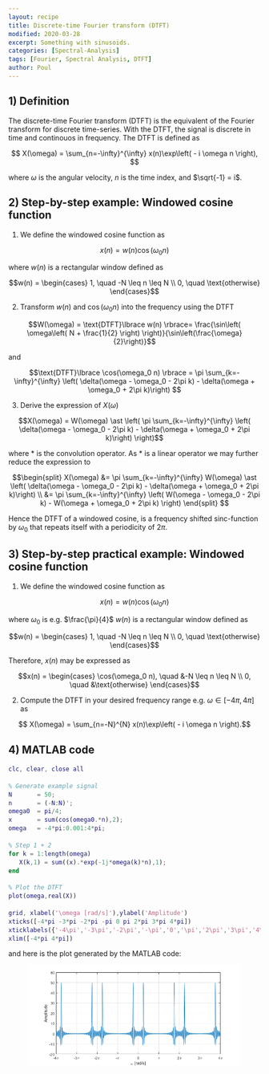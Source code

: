 ```yaml
---
layout: recipe
title: Discrete-time Fourier transform (DTFT)
modified: 2020-03-28
excerpt: Something with sinusoids.
categories: [Spectral-Analysis]
tags: [Fourier, Spectral Analysis, DTFT]
author: Poul
---
```



## 1) Definition

The discrete-time Fourier transform (DTFT) is the equivalent of the Fourier transform for discrete time-series. With the DTFT, the signal is discrete in time and continouos in frequency. The DTFT is defined as

$$ X(\omega) = \sum_{n=-\infty}^{\infty} x(n)\exp\left( - i \omega n \right),  $$

where $\omega$ is the angular velocity, $n$ is the time index, and $\sqrt{-1} = i$.


## 2) Step-by-step example: Windowed cosine function

1) We define the windowed cosine function as

  $$ x(n) = w(n)\cos(\omega_0 n)$$

  where $w(n)$ is a rectangular window defined as

  $$w(n) = \begin{cases}
  1, \quad -N \leq n \leq N \\
  0, \quad \text{otherwise}
  \end{cases}$$

2) Transform $w(n)$ and $\cos(\omega_0 n)$ into the frequency using the DTFT

  $$W(\omega) = \text{DTFT}\lbrace w(n) \rbrace= \frac{\sin\left( \omega\left( N + \frac{1}{2} \right) \right)}{\sin\left(\frac{\omega}{2}\right)}$$

  and

  $$\text{DTFT}\lbrace \cos(\omega_0 n) \rbrace = \pi \sum_{k=-\infty}^{\infty} \left( \delta(\omega - \omega_0 - 2\pi k) - \delta(\omega + \omega_0 + 2\pi k)\right)  $$

3) Derive the expression of $X(\omega)$

  $$X(\omega) = W(\omega) \ast \left( \pi \sum_{k=-\infty}^{\infty} \left( \delta(\omega - \omega_0 - 2\pi k) - \delta(\omega + \omega_0 + 2\pi k)\right) \right)$$

  where $\ast$ is the convolution operator. As $\ast$ is a linear operator we may further reduce the expression to

  $$\begin{split}
  X(\omega) &= \pi  \sum_{k=-\infty}^{\infty} W(\omega) \ast  \left( \delta(\omega - \omega_0 - 2\pi k) - \delta(\omega + \omega_0 + 2\pi k)\right)  \\
  &= \pi  \sum_{k=-\infty}^{\infty} \left( W(\omega - \omega_0 - 2\pi k) - W(\omega + \omega_0 + 2\pi k) \right)
  \end{split}
  $$

  Hence the DTFT of a windowed cosine, is a frequency shifted sinc-function by $\omega_0$ that repeats itself with a periodicity of $2\pi$.


## 3) Step-by-step practical example: Windowed cosine function

1) We define the windowed cosine function as

  $$ x(n) = w(n)\cos(\omega_0 n)$$

  where $\omega_0$ is e.g. $\frac{\pi}{4}$ $w(n)$ is a rectangular window defined as

  $$w(n) = \begin{cases}
  1, \quad -N \leq n \leq N \\
  0, \quad \text{otherwise}
  \end{cases}$$

  Therefore, $x(n)$ may be expressed as

  $$x(n) = \begin{cases}
  \cos(\omega_0 n), \quad &-N \leq n \leq N \\
  0, \quad &\text{otherwise}
  \end{cases}$$

2) Compute the DTFT in your desired frequency range e.g. $\omega \in [-4\pi,4\pi]$ as

  $$ X(\omega) = \sum_{n=-N}^{N} x(n)\exp\left( - i \omega n \right).$$




## 4) MATLAB code


```matlab
clc, clear, close all

% Generate example signal
N       = 50;
n       = (-N:N)';
omega0  = pi/4;
x       = sum(cos(omega0.*n),2);
omega   = -4*pi:0.001:4*pi;

% Step 1 + 2
for k = 1:length(omega)
   X(k,1) = sum((x).*exp(-1j*omega(k)*n),1);
end

% Plot the DTFT
plot(omega,real(X))

grid, xlabel('\omega [rad/s]'),ylabel('Amplitude')
xticks([-4*pi -3*pi -2*pi -pi 0 pi 2*pi 3*pi 4*pi])
xticklabels({'-4\pi','-3\pi','-2\pi','-\pi','0','\pi','2\pi','3\pi','4\pi'})
xlim([-4*pi 4*pi])
```
and here is the plot generated by the MATLAB code:

<figure>
  <img src="/images/spectral-analysis/dtft-cosine.png" alt="this is a placeholder image">
</figure>
